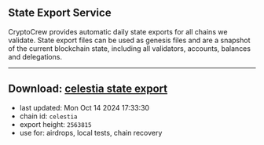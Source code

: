 ## State Export Service
CryptoCrew provides automatic daily state exports for all chains we validate. State export files can be used as genesis files and are a snapshot of the current blockchain state, including all validators, accounts, balances and delegations.

---
**Download: [celestia state export](https://dl-eu2.ccvalidators.com/SERVICE/celestia/celestia_export_2563815.json)**
---

- last updated: Mon Oct 14 2024 17:33:30
- chain id: `celestia`
- export height: `2563815`
- use for: airdrops, local tests, chain recovery
